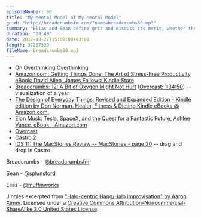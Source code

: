 ```yaml
---
episodeNumber: 60
title: "My Mental Model of My Mental Model"
guid: "http://breadcrumbsfm.com/?name=breadcrumbs60.mp3"
summary: "Elias and Sean define grit and discuss its merit, whether they possess it, and how one could attain it."
duration: "38:49"
date: 2017-10-27T15:00:00+03:00
length: 37267339
fileName: breadcrumbs60.mp3
---
```


- [On Overthinking Overthinking](http://d.pr/f/n8vCYF)
- [Amazon.com: Getting Things Done: The Art of Stress-Free Productivity eBook: David Allen, James Fallows: Kindle Store](http://www.amazon.com/dp/B00KWG9M2E/?tag=breadcrumbsfm-20)
- [ Breadcrumbs: 12: A Bit of Oxygen Might Not Hurt](http://breadcrumbsfm.libsyn.com/12-a-bit-of-oxygen-might-not-hurt) ([Overcast: 1:34:50](https://overcast.fm/+HBHggppRs/1:34:50)) -- visualization of a year
- [The Design of Everyday Things: Revised and Expanded Edition - Kindle edition by Don Norman. Health, Fitness & Dieting Kindle eBooks @ Amazon.com.](http://www.amazon.com/dp/B00E257T6C/?tag=breadcrumbsfm-20)
- [Elon Musk: Tesla, SpaceX, and the Quest for a Fantastic Future, Ashlee Vance, eBook - Amazon.com](http://www.amazon.com/dp/B00KVI76ZS/?tag=breadcrumbsfm-20)
- [ Overcast](https://itunes.apple.com/us/app/overcast/id888422857?mt=8&uo=4)
- [ Castro 2](https://itunes.apple.com/us/app/castro-2/id1080840241?mt=8&uo=4)
- [ iOS 11: The MacStories Review -- MacStories - page 20](https://www.macstories.net/stories/ios-11-the-macstories-review/20/#iphone-drag-and-drop) -- drag and drop in Castro

Breadcrumbs - [@breadcrumbsfm](https://twitter.com/breadcrumbsfm)

Sean - [@splunsford](https://twitter.com/splunsford)

Elias - [@muffinworks](https://twitter.com/muffinworks)

Jingles excerpted from [ "Halo-centric Hang/Halo improvisation" by Aaron Ximm](http://freemusicarchive.org/music/aaron_ximm/handpans_and_the_hang/). Licensed under a [Creative Commons Attribution-Noncommercial-ShareAlike 3.0 United States License](http://creativecommons.org/licenses/by-nc-sa/3.0/us/).